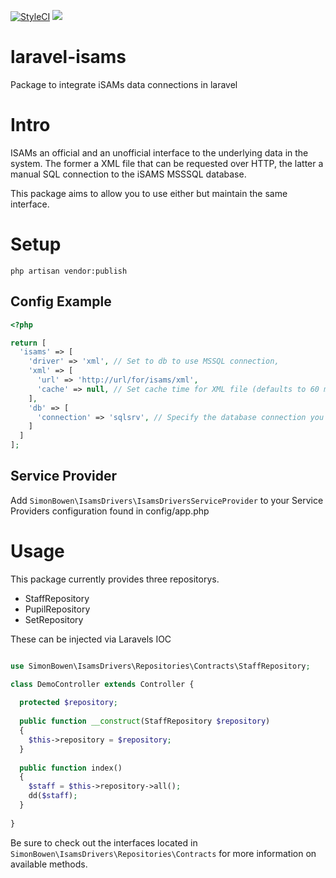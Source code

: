 <a href="https://styleci.io/repos/42831148"><img src="https://styleci.io/repos/42831148/shield?branch=master" alt="StyleCI"></a>
<a href="https://travis-ci.org/simonbowen/laravel-isams"><img src="https://travis-ci.org/simonbowen/laravel-isams.svg?branch=master" /></a>

# laravel-isams
Package to integrate iSAMs data connections in laravel

# Intro
ISAMs an official and an unofficial interface to the underlying data in the system. The former a XML file that can be 
requested over HTTP, the latter a manual SQL connection to the iSAMS MSSSQL database.

This package aims to allow you to use either but maintain the same interface.

# Setup

```php artisan vendor:publish```

## Config Example

```php
<?php

return [
  'isams' => [
    'driver' => 'xml', // Set to db to use MSSQL connection,
    'xml' => [
      'url' => 'http://url/for/isams/xml',
      'cache' => null, // Set cache time for XML file (defaults to 60 minutes)
    ],
    'db' => [
      'connection' => 'sqlsrv', // Specify the database connection you wish to use from the database.php config file
    ]
  ]
];
```

## Service Provider
Add ```SimonBowen\IsamsDrivers\IsamsDriversServiceProvider``` to your Service Providers configuration found in config/app.php

# Usage
This package currently provides three repositorys.

* StaffRepository
* PupilRepository
* SetRepository

These can be injected via Laravels IOC

```php

use SimonBowen\IsamsDrivers\Repositories\Contracts\StaffRepository;

class DemoController extends Controller {
  
  protected $repository;
  
  public function __construct(StaffRepository $repository)
  {
    $this->repository = $repository;
  }
  
  public function index()
  {
    $staff = $this->repository->all();
    dd($staff);
  }
  
}
```

Be sure to check out the interfaces located in ```SimonBowen\IsamsDrivers\Repositories\Contracts``` for more information on available methods.


